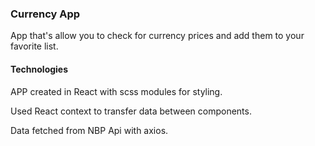### Currency App

App that's allow you to check for currency prices
and add them to your favorite list.

#### Technologies

APP created in React with scss modules for styling.

Used React context to transfer data between components. 

Data fetched from NBP Api with axios.
